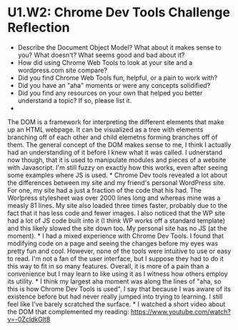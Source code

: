 # U1.W2: Chrome Dev Tools Challenge Reflection

* Describe the Document Object Model? What about it makes sense to you? What doesn't? What seems good and bad about it?
* How did using Chrome Web Tools to look at your site and a wordpress.com site compare?
* Did you find Chrome Web Tools fun, helpful, or a pain to work with?
* Did you have an "aha" moments or were any concepts solidified?
* Did you find any resources on your own that helped you better understand a topic? If so, please list it.
* 

The DOM is a framework for interpreting the different elements that make up an HTML webpage. It can be visualized as a tree with elements branching off of each other and child elemetns forming branches off of them. The general concept of the DOM makes sense to me, I think I actually had an understanding of it before I knew what it was called. I udnerstand now though, that it is used to manipulate modules and pieces of a website with Javascript. I'm still fuzzy on exactly how this works, even after seeing some examples where JS is used.
*
Chrome Dev tools revealed a lot about the differences between my site and my friend's personal WordPress site. For one, my site had a just a fraction of the code that his had. The Worlpress stylesheet was over 2000 lines long and whereas mine was a measly 81 lines. My site also loaded three times faster, probably due to the fact that it has less code and fewer images. I also noticed that the WP site had a lot of JS code built into it (I think WP works off a standard template) and this likely slowed the site down too. My personal site has no JS (at the moment).
*
I had a mixed experience with Chrome Dev Tools. I found that modifying code on a page and seeing the changes before my eyes was pretty fun and cool. However, none of the tools were intuitive to use or easy to read. I'm not a fan of the user interface, but I suppose they had to do it this way to fit in so many features. Overall, it is more of a pain than a convenience but I may learn to like using it as I witness how others employ its utility.
*
I think my largest aha moment was along the lines of "aha, so this is how Chrome Dev Tools is used". I say that because I was aware of its existence before but had never really jumped into trying to learning. I still feel like I've barely scratched the surface.
*
I watched a short video about the DOM that complemented my reading: https://www.youtube.com/watch?v=-0ZcldkGlt8
